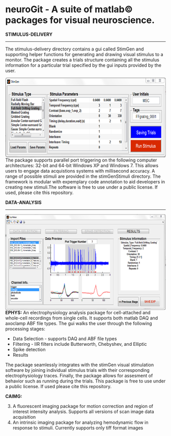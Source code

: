 # neuroGit -  A suite of matlab© packages for visual neuroscience. 

**STIMULUS-DELIVERY**
______

The stimulus-delivery directory contains a gui called StimGen and supporting helper functions for generating and drawing visual stimulus to a monitor. The package creates a trials structure containing all the stimulus information for a particular trial specified by the gui inputs provided by the user. 

<img src=https://github.com/mscaudill/neuroGit/blob/master/stimulus-delivery/StimGenGui/StimGen.PNG height=250, align="left">

The package supports parallel port triggering on the following computer architectures: 32-bit and 64-bit Windows XP and Windows 7. This allows users to engage data acquistions systems with millisecond accuracy. A range of possible stimuli are provided in the stimGenStimuli directory. The framework is modular with expemplary code annotation to aid developers in creating new stimuli.The software is free to use under a public license. If used, please cite this repository. 

**DATA-ANALYSIS**
_______

<img src=https://github.com/mscaudill/neuroGit/blob/master/data-analysis/ePhys/eExpMaker/ephys.PNG height=300, align="right">

**EPHYS:** An electrophysiology analysis package for cell-attached and whole-cell recordings from single cells. It supports both matlab DAQ and axoclamp ABF file types. The gui walks the user through the following processing stages:
- Data Selection - supports DAQ and ABF file types
- Filtering - IIR filters include Butterworth, Chebyshev, and Elliptic
- Spike detection
- Results 

The package seamlessly integrates with the stimGen visual stimulation
software by joining individual stimulus trials with their corresponding
electrophysiology traces. Finally, the package allows for assesment of
behavior such as running during the trials. This package is free to use
under a public license. If used please cite this repository.

**CAIMG:** 


3. A fluorescent imaging package for motion correction and region of interest intensity analysis. Supports all versions of scan image data acquisition
4. An intrinsic imaging package for analyzing hemodynamic flow in response to stimuli. Currently supports only tiff format images
